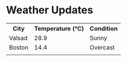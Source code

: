# Weather Updates

<!-- WEATHER-UPDATE-START -->
<table><tr><th>City</th><th>Temperature (°C)</th><th>Condition</th></tr><tr><td>Valsad</td><td>28.9</td><td>Sunny</td></tr><tr><td>Boston</td><td>14.4</td><td>Overcast</td></tr><tr><td></td><td></td><td></td></tr></table>
<!-- WEATHER-UPDATE-END -->
